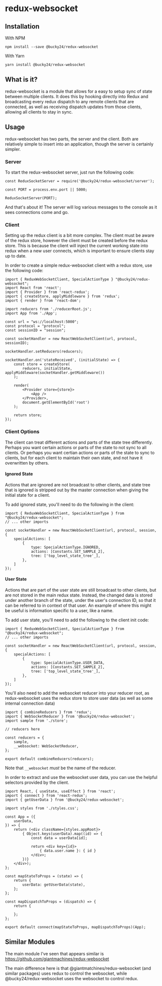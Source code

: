 # redux-websocket

## Installation

With NPM

    npm install --save @bucky24/redux-websocket

With Yarn

    yarn install @bucky24/redux-websocket


## What is it?

redux-websocket is a module that allows for a easy to setup sync of state between multiple clients. It does this by hooking directly into Redux and broadcasting every redux dispatch to any remote clients that are connected, as well as receiving dispatch updates from those clients, allowing all clients to stay in sync.

## Usage

redux-websocket has two parts, the server and the client. Both are relatively simple to insert into an application, though the server is certainly simpler.

### Server

To start the redux-websocket server, just run the following code:

```
const ReduxSocketServer = require('@bucky24/redux-websocket/server');

const PORT = process.env.port || 5000;

ReduxSocketServer(PORT);
```

And that's about it! The server will log various messages to the console as it sees connections come and go.

### Client

Setting up the redux client is a bit more complex. The client must be aware of the redux store, however the client must be created before the redux store. This is because the client will inject the current working state into redux when a new user connects, which is important to ensure clients stay up to date.

In order to create a simple redux-websocket client with a redux store, use the following code:

```
import { ReduxWebSocketClient, SpecialActionType } "@bucky24/redux-websocket";
import React from 'react';
import { Provider } from 'react-redux';
import { createStore, applyMiddleware } from 'redux';
import { render } from 'react-dom';

import reducers from './reducerRoot.js';
import App from './App';

const url = "ws://localhost:5000";
const protocol = "protocol";
const sessionID = "session";

const socketHandler = new ReactWebSocketClient(url, protocol, sessionID);

socketHandler.setReducers(reducers);

socketHandler.on('stateReceived', (initialState) => {
	const store = createStore(
		reducers, initialState, applyMiddleware(socketHandler.getMiddleware())
	);

	render(
		<Provider store={store}>
			<App />
		</Provider>,
		document.getElementById('root')
	);
	
	return store;
});
```

### Client Options

The client can treat different actions and parts of the state tree differently. Perhaps you want certain actions or parts of the state to not sync to all clients. Or perhaps you want certian actions or parts of the state to sync to clients, but for each client to maintain their own state, and not have it overwritten by others.

#### Ignored State

Actions that are ignored are not broadcast to other clients, and state tree that is ignored is stripped out by the master connection when giving the initial state for a client.

To add ignored state, you'll need to do the following in the client:

```
import { ReduxWebSocketClient, SpecialActionType } from "@bucky24/redux-websocket";
// ... other imports

const socketHandler = new ReactWebSocketClient(url, protocol, session, {
	specialActions: [
		{
			type: SpecialActionType.IGNORED,
			actions: [Constants.SET_SAMPLE_2],
			tree: ['top_level_state_tree'_],
		},
	]
});
```

#### User State

Actions that are part of the user state are still broadcast to other clients, but are not stored in the main redux state. Instead, the changed data is stored under another branch of the state, under the user's connection ID, so that it can be referred to in context of that user. An example of where this might be useful is information specific to a user, like a name.

To add user state, you'll need to add the following to the client init code:
```
import { ReduxWebSocketClient, SpecialActionType } from "@bucky24/redux-websocket";
// ... other imports

const socketHandler = new ReactWebSocketClient(url, protocol, session, {
	specialActions: [
		{
			type: SpecialActionType.USER_DATA,
			actions: [Constants.SET_SAMPLE_2],
			tree: ['top_level_state_tree'_],
		},
	]
});
```

You'll also need to add the websocket reducer into your reducer root, as redux-websocket uses the redux store to store user data (as well as some internal connection data)

```
import { combineReducers } from 'redux';
import { WebSocketReducer } from '@bucky24/redux-websocket';
import sample from './store';

// reducers here

const reducers = {
	sample,
	__websocket: WebSocketReducer,
};

export default combineReducers(reducers);
```

Note that `__websocket` *must* be the name of the reducer.

In order to extract and use the websocket user data, you can use the helpful selectors provided by the client.

```
import React, { useState, useEffect } from 'react';
import { connect } from 'react-redux';
import { getUserData } from '@bucky24/redux-websocket';

import styles from './styles.css';

const App = ({
	userData,
}) => {	
	return (<div className={styles.appRoot}>
		{ Object.keys(userData).map((id) => {
			const data = userData[id];
			
			return <div key={id}>
				{ data.user.name }: { id }
			</div>;
		})}
	</div>);
};

const mapStateToProps = (state) => {
	return {
		userData: getUserData(state),
	};
};

const mapDispatchToProps = (dispatch) => {
	return {

	};
};

export default connect(mapStateToProps, mapDispatchToProps)(App);

```

## Similar Modules

The main module I've seen that appears similar is https://github.com/giantmachines/redux-websocket

The main difference here is that @giantmatchines/redux-websocket (and similar packages) uses redux to control the websocket, while @bucky24/redux-websocket uses the websocket to control redux.
